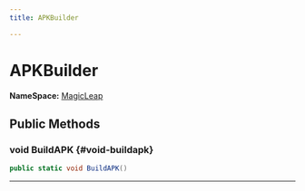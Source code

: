```yaml
---
title: APKBuilder

---
```


# APKBuilder



**NameSpace:** 
[MagicLeap](/versioned_docs/version-14-Jun-2023/unity-api/api/UnityEditor.XR.MagicLeap/UnityEditor.XR.MagicLeap.md) 








## Public Methods

### void BuildAPK {#void-buildapk}

```csharp
public static void BuildAPK()
```






-----------

